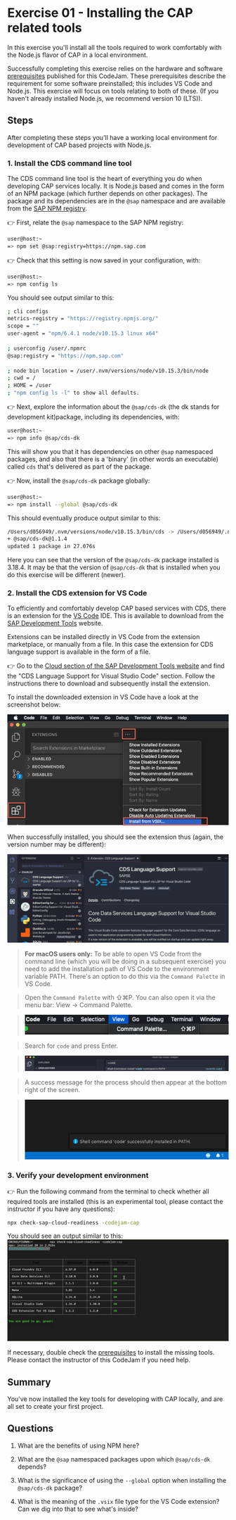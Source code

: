 # Exercise 01 - Installing the CAP related tools

In this exercise you'll install all the tools required to work comfortably with the Node.js flavor of CAP in a local environment.

Successfully completing this exercise relies on the hardware and software [prerequisites](../../prerequisites.md) published for this CodeJam. These prerequisites describe the requirement for some software preinstalled; this includes VS Code and Node.js. This exercise will focus on tools relating to both of these. (If you haven't already installed Node.js, we recommend version 10 (LTS)).

## Steps

After completing these steps you'll have a working local environment for development of CAP based projects with Node.js.

### 1. Install the CDS command line tool

The CDS command line tool is the heart of everything you do when developing CAP services locally. It is Node.js based and comes in the form of an NPM package (which further depends on other packages). The package and its dependencies are in the `@sap` namespace and are available from the [SAP NPM registry](https://blogs.sap.com/2017/05/16/sap-npm-registry-launched-making-the-lives-of-node.js-developers-easier/).

:point_right: First, relate the `@sap` namespace to the SAP NPM registry:

```sh
user@host:~
=> npm set @sap:registry=https://npm.sap.com
```

:point_right: Check that this setting is now saved in your configuration, with:

```sh
user@host:~
=> npm config ls
```

You should see output similar to this:

```sh
; cli configs
metrics-registry = "https://registry.npmjs.org/"
scope = ""
user-agent = "npm/6.4.1 node/v10.15.3 linux x64"

; userconfig /user/.npmrc
@sap:registry = "https://npm.sap.com"

; node bin location = /user/.nvm/versions/node/v10.15.3/bin/node
; cwd = /
; HOME = /user
; "npm config ls -l" to show all defaults.
```

:point_right: Next, explore the information about the `@sap/cds-dk` (the dk stands for development kit)package, including its dependencies, with:

```sh
user@host:~
=> npm info @sap/cds-dk
```

This will show you that it has dependencies on other `@sap` namespaced packages, and also that there is a 'binary' (in other words an executable) called `cds` that's delivered as part of the package.

:point_right: Now, install the `@sap/cds-dk` package globally:

```sh
user@host:~
=> npm install --global @sap/cds-dk
```

This should eventually produce output similar to this:

```sh
/Users/d056949/.nvm/versions/node/v10.15.3/bin/cds -> /Users/d056949/.nvm/versions/node/v10.15.3/lib/node_modules/@sap/cds-dk/bin/cds.js
+ @sap/cds-dk@1.1.4
updated 1 package in 27.076s
```

Here you can see that the version of the `@sap/cds-dk` package installed is 3.18.4. It may be that the version of `@sap/cds-dk` that is installed when you do this exercise will be different (newer).

### 2. Install the CDS extension for VS Code

To efficiently and comfortably develop CAP based services with CDS, there is an extension for the [VS Code](https://code.visualstudio.com/) IDE. This is available to download from the [SAP Development Tools](https://tools.hana.ondemand.com/) website.

Extensions can be installed directly in VS Code from the extension marketplace, or manually from a file. In this case the extension for CDS language support is available in the form of a file.

:point_right: Go to the [Cloud section of the SAP Development Tools website](https://tools.hana.ondemand.com/#cloud) and find the "CDS Language Support for Visual Studio Code" section. Follow the instructions there to download and subsequently install the extension.

To install the downloaded extension in VS Code have a look at the screenshot below: 

![CDS Extension installation in VS Code](vscode-extension-import.png)

When successfully installed, you should see the extension thus (again, the version number may be different):

![CDS Language Support extension installed in VS Code](vscode-extension.png)

> **For macOS users only:** To be able to open VS Code from the command line (which you will be doing in a subsequent exercise) you need to add the installation path of VS Code to the environment variable PATH. There's an option to do this via the `Command Palette` in VS Code. 

> Open the `Command Palette` with ⇧⌘P. You can also open it via the menu bar: View -> Command Palette.

> ![Command Palette navigation in the menu bar](command-palette.png)

> Search for `code` and press Enter. 

> ![search for code in the command palette](install-code-path.png)

> A success message for the process should then appear at the bottom right of the screen. 

> ![message that the 'code' command was successfully installed](sucessfully-installed.png)

### 3. Verify your development environment

:point_right: Run the following command from the terminal to check whether all required tools are installed (this is an experimental tool, please contact the instructor if you have any questions):

```sh
npx check-sap-cloud-readiness -codejam-cap
```

You should see an output similar to this:
![out](output.png)

If necessary, double check the [prerequisites](../../prerequisites.md)  to install the missing tools. Please contact the instructor of this CodeJam if you need help.


## Summary

You've now installed the key tools for developing with CAP locally, and are all set to create your first project.

## Questions

1. What are the benefits of using NPM here?
<!--- easy to user and de-facto standard --->

2. What are the `@sap` namespaced packages upon which `@sap/cds-dk` depends?
<!--- cds-sidecar-client, edm-converters, cds, generator-cds --->

3. What is the significance of using the `--global` option when installing the `@sap/cds-dk` package?
<!--- globally available --->

4. What is the meaning of the `.vsix` file type for the VS Code extension? Can we dig into that to see what's inside?
<!--- VSI (Visual Studio Installer) and with most things, we tacked an "x" on the end, unzip, contains extension (node app), manifest and xml --->

